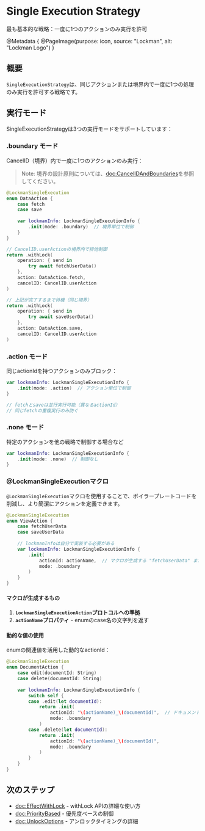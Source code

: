 # Single Execution Strategy

最も基本的な戦略：一度に1つのアクションのみ実行を許可

@Metadata {
    @PageImage(purpose: icon, source: "Lockman", alt: "Lockman Logo")
}

## 概要

`SingleExecutionStrategy`は、同じアクションまたは境界内で一度に1つの処理のみ実行を許可する戦略です。

## 実行モード

SingleExecutionStrategyは3つの実行モードをサポートしています：

### .boundary モード

CancelID（境界）内で一度に1つのアクションのみ実行：

> Note: 境界の設計原則については、<doc:CancelIDAndBoundaries>を参照してください。

```swift
@LockmanSingleExecution
enum DataAction {
    case fetch
    case save
    
    var lockmanInfo: LockmanSingleExecutionInfo {
        .init(mode: .boundary)  // 境界単位で制御
    }
}

// CancelID.userActionの境界内で排他制御
return .withLock(
    operation: { send in
        try await fetchUserData()
    },
    action: DataAction.fetch,
    cancelID: CancelID.userAction
)

// 上記が完了するまで待機（同じ境界）
return .withLock(
    operation: { send in
        try await saveUserData()
    },
    action: DataAction.save,
    cancelID: CancelID.userAction
)
```

### .action モード

同じactionIdを持つアクションのみブロック：

```swift
var lockmanInfo: LockmanSingleExecutionInfo {
    .init(mode: .action)  // アクション単位で制御
}

// fetchとsaveは並行実行可能（異なるactionId）
// 同じfetchの重複実行のみ防ぐ
```

### .none モード

特定のアクションを他の戦略で制御する場合など

```swift
var lockmanInfo: LockmanSingleExecutionInfo {
    .init(mode: .none)  // 制御なし
}
```

### @LockmanSingleExecutionマクロ

`@LockmanSingleExecution`マクロを使用することで、ボイラープレートコードを削減し、より簡潔にアクションを定義できます。

```swift
@LockmanSingleExecution
enum ViewAction {
    case fetchUserData
    case saveUserData
    
    // lockmanInfoは自分で実装する必要がある
    var lockmanInfo: LockmanSingleExecutionInfo {
        .init(
            actionId: actionName,  // マクロが生成する "fetchUserData" または "saveUserData"
            mode: .boundary
        )
    }
}
```

#### マクロが生成するもの

1. **`LockmanSingleExecutionAction`プロトコルへの準拠**
2. **`actionName`プロパティ** - enumのcase名の文字列を返す

#### 動的な値の使用

enumの関連値を活用した動的なactionId：

```swift
@LockmanSingleExecution
enum DocumentAction {
    case edit(documentId: String)
    case delete(documentId: String)
    
    var lockmanInfo: LockmanSingleExecutionInfo {
        switch self {
        case .edit(let documentId):
            return .init(
                actionId: "\(actionName)_\(documentId)",  // ドキュメントごとに別ID
                mode: .boundary
            )
        case .delete(let documentId):
            return .init(
                actionId: "\(actionName)_\(documentId)",
                mode: .boundary
            )
        }
    }
}

```

## 次のステップ

- <doc:EffectWithLock> - withLock APIの詳細な使い方
- <doc:PriorityBased> - 優先度ベースの制御
- <doc:UnlockOptions> - アンロックタイミングの詳細
